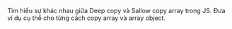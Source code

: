 Tìm hiểu sự khác nhau giữa Deep copy và Sallow copy array trong JS.
Đưa ví dụ cụ thể cho từng cách copy array và array object.
